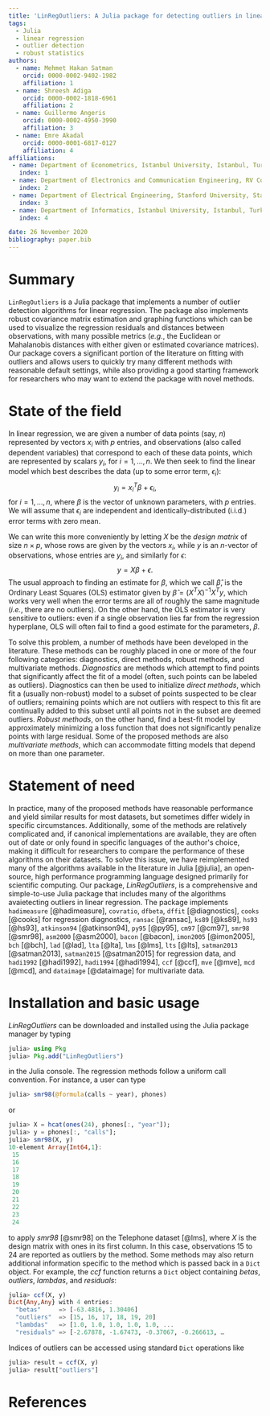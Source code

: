 ```yaml
---
title: 'LinRegOutliers: A Julia package for detecting outliers in linear regression'
tags:
  - Julia
  - linear regression
  - outlier detection
  - robust statistics
authors:
  - name: Mehmet Hakan Satman
    orcid: 0000-0002-9402-1982
    affiliation: 1
  - name: Shreesh Adiga
    orcid: 0000-0002-1818-6961
    affiliation: 2
  - name: Guillermo Angeris
    orcid: 0000-0002-4950-3990
    affiliation: 3
  - name: Emre Akadal
    orcid: 0000-0001-6817-0127 
    affiliation: 4
affiliations:
 - name: Department of Econometrics, Istanbul University, Istanbul, Turkey
   index: 1
 - name: Department of Electronics and Communication Engineering, RV College of Engineering, Bengaluru, India
   index: 2
 - name: Department of Electrical Engineering, Stanford University, Stanford, California, USA
   index: 3
 - name: Department of Informatics, Istanbul University, Istanbul, Turkey
   index: 4

date: 26 November 2020
bibliography: paper.bib
---
```


# Summary

<!-- *LinRegOutliers* is a *Julia* package that implements a number of outlier detection algorithms for linear regression. The algorithms implemented can be roughly placed in one or more of the five following categories: diagnostics, direct methods, robust methods, multivariate methods, and graphical methods. 
Diagnostics are generally used in the initial stages of direct methods. 
Since the design matrix of a regression model is multivariate data, the package also contains some robust covariance matrix estimators and outlier detection methods developed for multivariate data. Graphical methods are implemented for visualizing the regression residuals and the distances between observations using Euclidean or Mahalanobis distances generally calculated using a robust covariance matrix. The functions in the package have the same calling conventions. The package covers most of the literature on this topic and provides a good basis for those who want to implement novel methods. -->
`LinRegOutliers` is a Julia package that implements a number of outlier detection algorithms for linear regression. The package also implements robust covariance matrix estimation and graphing functions which can be used to visualize the regression residuals and distances between observations, with many possible metrics (*e.g.*, the Euclidean or Mahalanobis distances with either given or estimated covariance matrices). Our package covers a significant portion of the literature on fitting with outliers and allows users to quickly try many different methods with reasonable default settings, while also providing a good starting framework for researchers who may want to extend the package with novel methods.


# State of the field
In linear regression, we are given a number of data points (say, $n$) represented by vectors $x_i$ with $p$ entries, and observations (also called dependent variables) that correspond to each of these data points, which are represented by scalars $y_i$, for $i=1, \dots, n$. We then seek to find the linear model which best describes the data (up to some error term, $\epsilon_i$):
$$
y_i = x_i^T\beta + \epsilon_i,
$$
for $i=1, \dots, n$, where $\beta$ is the vector of unknown parameters, with $p$ entries. We will assume that $\epsilon_i$ are independent and identically-distributed (i.i.d.) error terms with zero mean.

We can write this more conveniently by letting $X$ be the *design matrix* of size $n\times p$, whose rows are given by the vectors $x_i$, while $y$ is an $n$-vector of observations, whose entries are $y_i$, and similarly for $\epsilon$:
$$
y = X\beta + \epsilon.
$$
The usual approach to finding an estimate for $\beta$, which we call $\hat \beta$, is the Ordinary Least Squares (OLS) estimator given by $\hat{\beta} = (X^TX)^{-1}X^Ty$, which works very well when the error terms are all of roughly the same magnitude (*i.e.*, there are no outliers). On the other hand, the OLS estimator is very sensitive to outliers: even if a single 
observation lies far from the regression hyperplane, OLS will often fail to find a good estimate for the parameters, $\beta$.

To solve this problem, a number of methods have been developed in the literature. These methods can be roughly placed in one or more of the four following categories: diagnostics, direct methods, robust methods, and multivariate methods. *Diagnostics* are methods which attempt to find points that significantly affect the fit of a model (often, such points can be labeled as outliers). Diagnostics can then be used to initialize *direct methods*, which fit a (usually non-robust) model to a subset of points suspected to be clear of outliers; remaining points which are not outliers with respect to this fit are continually added to this subset until all points not in the subset are deemed outliers. *Robust methods*, on the other hand, find a best-fit model by approximately minimizing a loss function that does not significantly penalize points with large residual.
Some of the proposed methods are also *multivariate methods*, which can accommodate fitting models that depend on more than one parameter.

<!-- There are many direct and robust methods for detecting outliers in linear regression in the literature. Robust methods are based on estimating robust regression parameters and observations with higher absolute residuals are labelled as outliers whereas direct methods are generally based on enlarging a clean subset of observations by iterations since a termination criterion is met. 
Although outlier detection in multivariate data is another topic, robust covariance estimators and some multivarite outlier detection methods are used for detecting influential observations in design matrix of regression models. -->
    
# Statement of need 

In practice, many of the proposed methods have reasonable performance and yield similar results for most datasets, but sometimes differ widely in specific circumstances. Additionally, some of the methods are relatively complicated and, if canonical implementations are available, they are often out of date or only found in specific languages of the author's choice, making it difficult for researchers to compare the performance of these algorithms on their datasets. To solve this issue, we have reimplemented many of the algorithms available in the literature in Julia [@julia], an open-source, high performance programming language designed primarily for scientific computing. Our package, *LinRegOutliers*, is a comprehensive and simple-to-use Julia package that includes many of the algorithms avaietecting outliers in linear regression. The package implements
`hadimeasure` [@hadimeasure], `covratio`, `dfbeta`, `dffit` [@diagnostics], `cooks` [@cooks]  for regression diagnostics,
`ransac` [@ransac], `ks89` [@ks89], `hs93` [@hs93], `atkinson94` [@atkinson94],  `py95` [@py95], `cm97` [@cm97], `smr98` [@smr98], `asm2000` [@asm2000], `bacon` [@bacon],  `imon2005` [@imon2005], `bch` [@bch], `lad` [@lad], `lta` [@lta], 
`lms` [@lms], `lts` [@lts], `satman2013` [@satman2013], `satman2015` [@satman2015] for regression data, and `hadi1992` [@hadi1992], `hadi1994` [@hadi1994], `ccf` [@ccf], `mve` [@mve], `mcd` [@mcd], and `dataimage` [@dataimage] for multivariate data.


# Installation and basic usage

*LinRegOutliers* can be downloaded and installed using the Julia package manager by typing

```julia
julia> using Pkg
julia> Pkg.add("LinRegOutliers")
```

in the Julia console. The regression methods follow a uniform call convention. For instance, a user can type

```julia
julia> smr98(@formula(calls ~ year), phones)
```

or

```julia
julia> X = hcat(ones(24), phones[:, "year"]);
julia> y = phones[:, "calls"];
julia> smr98(X, y)
10-element Array{Int64,1}:
 15
 16
 17
 18
 19
 20
 21
 22
 23
 24

```

to apply *smr98* [@smr98] on the Telephone dataset [@lms], where $X$ is the design matrix with ones in its first column. In this case, observations 15 to 24 are reported as outliers by the method. Some methods may also return additional information specific to the method which is passed back in a ```Dict``` object. For example, the *ccf* function returns a ```Dict``` object containing *betas*, *outliers*, *lambdas*, and *residuals*:

```julia
julia> ccf(X, y)
Dict{Any,Any} with 4 entries:
  "betas"     => [-63.4816, 1.30406]
  "outliers"  => [15, 16, 17, 18, 19, 20]
  "lambdas"   => [1.0, 1.0, 1.0, 1.0, 1.0, ...
  "residuals" => [-2.67878, -1.67473, -0.37067, -0.266613, …
```

Indices of outliers can be accessed using standard ```Dict``` operations like

```julia
julia> result = ccf(X, y)
julia> result["outliers"]
```
 




# References
